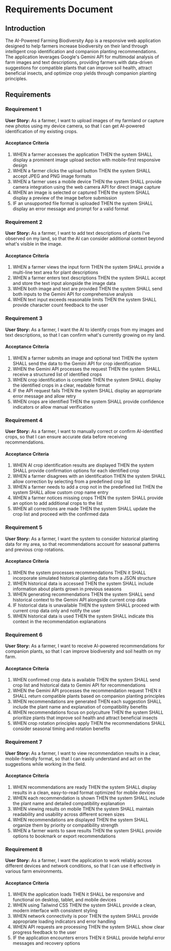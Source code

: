 # Requirements Document

## Introduction

The AI-Powered Farming Biodiversity App is a responsive web application designed to help farmers increase biodiversity on their land through intelligent crop identification and companion planting recommendations. The application leverages Google's Gemini API for multimodal analysis of farm images and text descriptions, providing farmers with data-driven suggestions for compatible plants that can improve soil health, attract beneficial insects, and optimize crop yields through companion planting principles.

## Requirements

### Requirement 1

**User Story:** As a farmer, I want to upload images of my farmland or capture new photos using my device camera, so that I can get AI-powered identification of my existing crops.

#### Acceptance Criteria

1. WHEN a farmer accesses the application THEN the system SHALL display a prominent image upload section with mobile-first responsive design
2. WHEN a farmer clicks the upload button THEN the system SHALL accept JPEG and PNG image formats
3. WHEN a farmer uses a mobile device THEN the system SHALL provide camera integration using the web camera API for direct image capture
4. WHEN an image is selected or captured THEN the system SHALL display a preview of the image before submission
5. IF an unsupported file format is uploaded THEN the system SHALL display an error message and prompt for a valid format

### Requirement 2

**User Story:** As a farmer, I want to add text descriptions of plants I've observed on my land, so that the AI can consider additional context beyond what's visible in the image.

#### Acceptance Criteria

1. WHEN a farmer views the input form THEN the system SHALL provide a multi-line text area for plant descriptions
2. WHEN a farmer enters text descriptions THEN the system SHALL accept and store the text input alongside the image data
3. WHEN both image and text are provided THEN the system SHALL send both inputs to the Gemini API for comprehensive analysis
4. WHEN text input exceeds reasonable limits THEN the system SHALL provide character count feedback to the user

### Requirement 3

**User Story:** As a farmer, I want the AI to identify crops from my images and text descriptions, so that I can confirm what's currently growing on my land.

#### Acceptance Criteria

1. WHEN a farmer submits an image and optional text THEN the system SHALL send the data to the Gemini API for crop identification
2. WHEN the Gemini API processes the request THEN the system SHALL receive a structured list of identified crops
3. WHEN crop identification is complete THEN the system SHALL display the identified crops in a clear, readable format
4. IF the API request fails THEN the system SHALL display an appropriate error message and allow retry
5. WHEN crops are identified THEN the system SHALL provide confidence indicators or allow manual verification

### Requirement 4

**User Story:** As a farmer, I want to manually correct or confirm AI-identified crops, so that I can ensure accurate data before receiving recommendations.

#### Acceptance Criteria

1. WHEN AI crop identification results are displayed THEN the system SHALL provide confirmation options for each identified crop
2. WHEN a farmer disagrees with an identification THEN the system SHALL allow correction by selecting from a predefined crop list
3. WHEN a farmer needs to add a crop not in the predefined list THEN the system SHALL allow custom crop name entry
4. WHEN a farmer notices missing crops THEN the system SHALL provide an option to add additional crops to the list
5. WHEN all corrections are made THEN the system SHALL update the crop list and proceed with the confirmed data

### Requirement 5

**User Story:** As a farmer, I want the system to consider historical planting data for my area, so that recommendations account for seasonal patterns and previous crop rotations.

#### Acceptance Criteria

1. WHEN the system processes recommendations THEN it SHALL incorporate simulated historical planting data from a JSON structure
2. WHEN historical data is accessed THEN the system SHALL include information about plants grown in previous seasons
3. WHEN generating recommendations THEN the system SHALL send historical context to the Gemini API alongside current crop data
4. IF historical data is unavailable THEN the system SHALL proceed with current crop data only and notify the user
5. WHEN historical data is used THEN the system SHALL indicate this context in the recommendation explanations

### Requirement 6

**User Story:** As a farmer, I want to receive AI-powered recommendations for companion plants, so that I can improve biodiversity and soil health on my farm.

#### Acceptance Criteria

1. WHEN confirmed crop data is available THEN the system SHALL send crop list and historical data to Gemini API for recommendations
2. WHEN the Gemini API processes the recommendation request THEN it SHALL return compatible plants based on companion planting principles
3. WHEN recommendations are generated THEN each suggestion SHALL include the plant name and explanation of compatibility benefits
4. WHEN recommendations focus on polyculture THEN the system SHALL prioritize plants that improve soil health and attract beneficial insects
5. WHEN crop rotation principles apply THEN the recommendations SHALL consider seasonal timing and rotation benefits

### Requirement 7

**User Story:** As a farmer, I want to view recommendation results in a clear, mobile-friendly format, so that I can easily understand and act on the suggestions while working in the field.

#### Acceptance Criteria

1. WHEN recommendations are ready THEN the system SHALL display results in a clean, easy-to-read format optimized for mobile devices
2. WHEN each recommendation is shown THEN the system SHALL include the plant name and detailed compatibility explanation
3. WHEN viewing results on mobile THEN the system SHALL maintain readability and usability across different screen sizes
4. WHEN recommendations are displayed THEN the system SHALL organize them by priority or compatibility strength
5. WHEN a farmer wants to save results THEN the system SHALL provide options to bookmark or export recommendations

### Requirement 8

**User Story:** As a farmer, I want the application to work reliably across different devices and network conditions, so that I can use it effectively in various farm environments.

#### Acceptance Criteria

1. WHEN the application loads THEN it SHALL be responsive and functional on desktop, tablet, and mobile devices
2. WHEN using Tailwind CSS THEN the system SHALL provide a clean, modern interface with consistent styling
3. WHEN network connectivity is poor THEN the system SHALL provide appropriate loading indicators and error handling
4. WHEN API requests are processing THEN the system SHALL show clear progress feedback to the user
5. IF the application encounters errors THEN it SHALL provide helpful error messages and recovery options